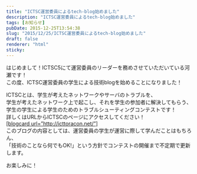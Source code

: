 ```yaml
---
title: "ICTSC運営委員によるtech-blog始めました"
description: "ICTSC運営委員によるtech-blog始めました"
tags: [お知らせ]
pubDate: 2015-12-25T13:54:38
slug: "2015/12/25/ICTSC運営委員によるtech-blog始めました"
draft: false
renderer: "html"
sticky: 
---
```


<p>はじめまして！ICTSC5にて運営委員のリーダーを務めさせていただいている河瀬です！<br />
この度、ICTSC運営委員の学生による技術blogを始めることになりました！</p>
<p>ICTSCとは、学生が考えたネットワークやサーバのトラブルを、<br />
学生が考えたネットワーク上で起こし、それを学生の参加者に解決してもらう、<br />
学生の学生による学生のためのトラブルシューティングコンテストです！<br />
詳しくはURLからICTSCのページにアクセスしてください！<br />
<a href="http://icttoracon.net/" target="_blank">[blogcard url=”http://icttoracon.net/”]<br />
</a>このブログの内容としては、運営委員の学生が運営に際して学んだことはもちろん、<br />
「技術のことなら何でもOK!」という方針でコンテストの開催まで不定期で更新します。</p>
<p>お楽しみに！</p>

